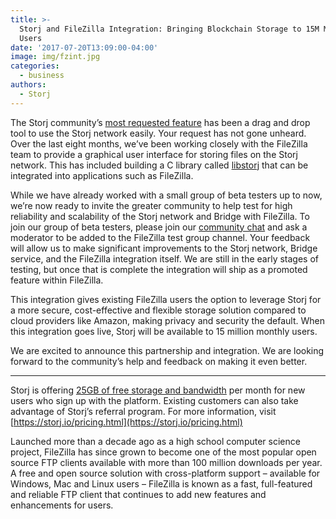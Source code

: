 ```yaml
---
title: >-
  Storj and FileZilla Integration: Bringing Blockchain Storage to 15M Monthly
  Users
date: '2017-07-20T13:09:00-04:00'
image: img/fzint.jpg
categories:
  - business
authors:
  - Storj
---
```

The Storj community’s [most requested feature](https://wantoo.io/storj-product-feedback/ideas/) has been a drag and drop tool to use the Storj network easily. Your request has not gone unheard. Over the last eight months, we’ve been working closely with the FileZilla team to provide a graphical user interface for storing files on the Storj network. This has included building a C library called [libstorj](https://github.com/Storj/libstorj) that can be integrated into applications such as FileZilla.

<!--more-->

While we have already worked with a small group of beta testers up to now, we’re now ready to invite the greater community to help test for high reliability and scalability of the Storj network and Bridge with FileZilla. To join our group of beta testers, please join our [community chat](https://community.storj.io) and ask a moderator to be added to the FileZilla test group channel. Your feedback will allow us to make significant improvements to the Storj network, Bridge service, and the FileZilla integration itself. We are still in the early stages of testing, but once that is complete the integration will ship as a promoted feature within FileZilla.

This integration gives existing FileZilla users the option to leverage Storj for a more secure, cost-effective and flexible storage solution compared to cloud providers like Amazon, making privacy and security the default. When this integration goes live, Storj will be available to 15 million monthly users.

We are excited to announce this partnership and integration. We are looking forward to the community’s help and feedback on making it even better.

* * *

Storj is offering [25GB of free storage and bandwidth](https://app.storj.io/#/signup) per month for new users who sign up with the platform. Existing customers can also take advantage of Storj’s referral program. For more information, visit [https://storj.io/pricing.html](https://storj.io/pricing.html)

Launched more than a decade ago as a high school computer science project, FileZilla has since grown to become one of the most popular open source FTP clients available with more than 100 million downloads per year. A free and open source solution with cross-platform support – available for Windows, Mac and Linux users – FileZilla is known as a fast, full-featured and reliable FTP client that continues to add new features and enhancements for users.
